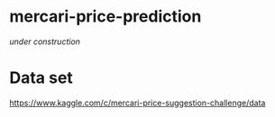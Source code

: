 # mercari-price-prediction
*under construction*
# Data set
https://www.kaggle.com/c/mercari-price-suggestion-challenge/data
